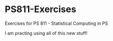 # PS811-Exercises
Exercises for PS 811 - Statistical Computing in PS

I am practing using all of this new stuff!  